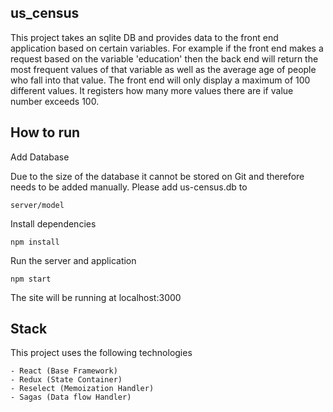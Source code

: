 ## us_census

This project takes an sqlite DB and provides data to the front end application based on certain variables. For example if the front end makes a request based on the variable 'education' then the back end will return the most frequent values of that variable as well as the average age of people who fall into that value. The front end will only display a maximum of 100 different values. It registers how many more values there are if value number exceeds 100. 

## How to run

Add Database

Due to the size of the database it cannot be stored on Git and therefore needs to be added manually. Please add us-census.db to 
```
server/model
```

Install dependencies
```
npm install
```

Run the server and application

```
npm start
```
The site will be running at localhost:3000

## Stack

This project uses the following technologies

```
- React (Base Framework)
- Redux (State Container)
- Reselect (Memoization Handler)
- Sagas (Data flow Handler)
```